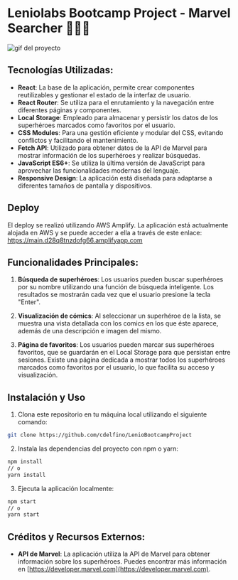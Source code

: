 # Leniolabs Bootcamp Project - Marvel Searcher 🦸🏻‍♀

![gif del proyecto](https://res.cloudinary.com/dog4ri0x9/image/upload/v1689908044/Animation_lgpfbe.gif)

## Tecnologías Utilizadas:

- **React**: La base de la aplicación, permite crear componentes reutilizables y gestionar el estado de la interfaz de usuario.
- **React Router**: Se utiliza para el enrutamiento y la navegación entre diferentes páginas y componentes.
- **Local Storage**: Empleado para almacenar y persistir los datos de los superhéroes marcados como favoritos por el usuario.
- **CSS Modules**: Para una gestión eficiente y modular del CSS, evitando conflictos y facilitando el mantenimiento.
- **Fetch API**: Utilizado para obtener datos de la API de Marvel para mostrar información de los superhéroes y realizar búsquedas.
- **JavaScript ES6+**: Se utiliza la última versión de JavaScript para aprovechar las funcionalidades modernas del lenguaje.
- **Responsive Design**: La aplicación está diseñada para adaptarse a diferentes tamaños de pantalla y dispositivos.

## Deploy

El deploy se realizó utilizando AWS Amplify. La aplicación está actualmente alojada en AWS y se puede acceder a ella a través de este enlace: https://main.d28q8tnzdofg66.amplifyapp.com

## Funcionalidades Principales:

1. **Búsqueda de superhéroes**: Los usuarios pueden buscar superhéroes por su nombre utilizando una función de búsqueda inteligente. Los resultados se mostrarán cada vez que el usuario presione la tecla "Enter".

2. **Visualización de cómics**: Al seleccionar un superhéroe de la lista, se muestra una vista detallada con los comics en los que éste aparece, además de una descripción e imagen del mismo.

3. **Página de favoritos**: Los usuarios pueden marcar sus superhéroes favoritos, que se guardarán en el Local Storage para que persistan entre sesiones. Existe una página dedicada a mostrar todos los superhéroes marcados como favoritos por el usuario, lo que facilita su acceso y visualización.

## Instalación y Uso
1) Clona este repositorio en tu máquina local utilizando el siguiente comando:

```bash
git clone https://github.com/cdelfino/LenioBootcampProject

```

2) Instala las dependencias del proyecto con npm o yarn:   

```bash
npm install
// o
yarn install
```

3) Ejecuta la aplicación localmente:

```bash
npm start
// o
yarn start
```

## Créditos y Recursos Externos:

- **API de Marvel**: La aplicación utiliza la API de Marvel para obtener información sobre los superhéroes. Puedes encontrar más información en [https://developer.marvel.com](https://developer.marvel.com).
